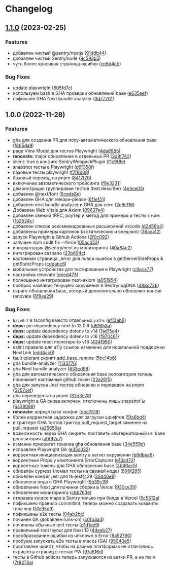 # Changelog

## [1.1.0](https://github.com/gooditworks/base-frontend/compare/v1.0.0...v1.1.0) (2023-02-25)


### Features

* добавлен чистый @sentry/nextjs ([91ddb44](https://github.com/gooditworks/base-frontend/commit/91ddb442422c0206082bb249c6e4b171029c93ea))
* добавлен чистый Sentry/node ([9c593b5](https://github.com/gooditworks/base-frontend/commit/9c593b53b4465316606baf1640652b3cc09fd6b9))
* чуть более красивая страница ошибки ([ce8d4cb](https://github.com/gooditworks/base-frontend/commit/ce8d4cb717fdfb1c89091e6847b13561e33ad80c))


### Bug Fixes

* update playwright ([605fd7c](https://github.com/gooditworks/base-frontend/commit/605fd7cf4d67723165c4f6a064d6592af69d8586))
* используем bash в GHA проверки обновлений base ([e635eef](https://github.com/gooditworks/base-frontend/commit/e635eef849eaf3daf9e2251ba33da163ff253cbe))
* пофикшен GHA Next bundle analyzer ([3d77201](https://github.com/gooditworks/base-frontend/commit/3d772018465d78c312c8e69c4ffef1245e4e3795))

## 1.0.0 (2022-11-28)

### Features

* gha для создания PR для полу-автоматического обновления base ([f865da9](https://github.com/gooditworks/base-frontend/commit/f865da9dd8e1b0c8423c40ca38e60fb582463364))
* page View Model для тестов Playwright ([4da6955](https://github.com/gooditworks/base-frontend/commit/4da695544e181c4fcb02292a54a380c51c10c342))
* **renovate:** major обновление в отдельных PR ([3d9f742](https://github.com/gooditworks/base-frontend/commit/3d9f74233d9c153c87cd5a004cecd68f1d6abb94))
* slient: true в конфиге SentryWebpackPlugin ([f1c9f8e](https://github.com/gooditworks/base-frontend/commit/f1c9f8ee8608fea55619c242c6d822d1b120fa5b))
* snapshot тесты в Playwright ([d6f358f](https://github.com/gooditworks/base-frontend/commit/d6f358f50451651c54966f6e9e3c6f502fece744))
* базовые тесты playwright ([f7f8d08](https://github.com/gooditworks/base-frontend/commit/f7f8d0871cd6aec73df399d25572135a457049ce))
* базовый переход на pnpm ([8417f70](https://github.com/gooditworks/base-frontend/commit/8417f70ef2fe4664642900771963077bf08ac492))
* включение автоматического трейсинга ([f9e3231](https://github.com/gooditworks/base-frontend/commit/f9e3231661e125aa01d1fd4faa76737409f83f58))
* демонстрация группировки тестов (test.describe) ([4e3ce05](https://github.com/gooditworks/base-frontend/commit/4e3ce054b4d0ccd5a08d9e524d25f9d97d650fb1))
* добавлен @next/font ([5cede8e](https://github.com/gooditworks/base-frontend/commit/5cede8ea8bcb62d08ba6b4b80d69e809533de09c))
* добавлен GHA для release-please ([6f1e151](https://github.com/gooditworks/base-frontend/commit/6f1e151d41d06c4603df1054182ebabf8962fe90))
* добавлен next bundle analyzer и GHA для него ([2e8c116](https://github.com/gooditworks/base-frontend/commit/2e8c1162c930fcc63a0095dd9872c4aa340e5e9c))
* Добавлен Web Vitals для Axiom ([09637e4](https://github.com/gooditworks/base-frontend/commit/09637e42bf3b3479c492281dd873a4d2327f8eda))
* добавлен свежий tRPC, роутер и метод для примера и тесты к ним ([152524c](https://github.com/gooditworks/base-frontend/commit/152524c1e1284a1b7813875a5f84dd55d0e9b04a))
* добавлен список рекоммендованных расширений vscode ([d2456b4](https://github.com/gooditworks/base-frontend/commit/d2456b4ec7e16cdcc31a482da86b47d0ec44ae82))
* добавлены примеры картинок (и статических и внешних) ([36aca12](https://github.com/gooditworks/base-frontend/commit/36aca12dfff72595b435a0733b6bcde943d96729))
* запуск Playwright в Github Actions ([2f0c092](https://github.com/gooditworks/base-frontend/commit/2f0c092458ca25b5585c3a6a0fc3e8145668d014))
* запущен npm audit fix --force ([05ac053](https://github.com/gooditworks/base-frontend/commit/05ac0533fe855a1324fe61cd58c6ddd770d832ad))
* инициалзация @sentry/next из мониторинга ([40a84c2](https://github.com/gooditworks/base-frontend/commit/40a84c20af8d1c27fbfe1b1b19f9a5b9cce4753f))
* интегрирован cssnano ([23b894c](https://github.com/gooditworks/base-frontend/commit/23b894c3528025dbc704ce402033c61816820f84))
* кастомная страница _error для ловли ошибок в getServerSideProps & getStaticProps ([cddabc6](https://github.com/gooditworks/base-frontend/commit/cddabc61e2a3cfe40c5745af426c065fa322854b))
* мобильные устройства для тестирования в Playwright ([c9aca77](https://github.com/gooditworks/base-frontend/commit/c9aca777df0d0d7910a02e2de256da112ce1aa4b))
* настройка renovate ([deed473](https://github.com/gooditworks/base-frontend/commit/deed4730fb4a0f8bd1a29a22141fdc0b550be6e3))
* полноценно интегрирован next-axiom ([a051954](https://github.com/gooditworks/base-frontend/commit/a0519544236020cb48f2107766012b48a97b4575))
* проброс названия текущего окружения в Sentry/logDNA ([488d726](https://github.com/gooditworks/base-frontend/commit/488d7268cb42cd5e3e17310b6af59d7b15ad0522))
* скрипт обновления base, который дополнительно обновляет конфиг renovate ([6f8ea29](https://github.com/gooditworks/base-frontend/commit/6f8ea29c714fbcdd76919fd4c6bf44859241b6d5))


### Bug Fixes

* `baseUrl` в tsconfig вместо отдельных `paths` ([ef13ab6](https://github.com/gooditworks/base-frontend/commit/ef13ab62ea866f94b07a417b9ca26f57e3720490))
* **deps:** pin dependency next to 12.0.9 ([d61653a](https://github.com/gooditworks/base-frontend/commit/d61653a0588fa631a41c44262d8b33488ac2e5c9))
* **deps:** update dependency dotenv to v14 ([1ad15e4](https://github.com/gooditworks/base-frontend/commit/1ad15e4d1a588726104cba5900d967346f7ee4db))
* **deps:** update dependency dotenv to v16 ([f970461](https://github.com/gooditworks/base-frontend/commit/f970461755ab4b66fa71a91adeafcc2bbce251e5))
* **deps:** update react monorepo to v18 ([434f990](https://github.com/gooditworks/base-frontend/commit/434f9906ff6f74c7490c0ea616176e6ac216d1ea))
* eslint правило для a11y ссылок изменено для нормальной поддержки NextLink ([edd4cc0](https://github.com/gooditworks/base-frontend/commit/edd4cc0b79657c63209e434d42935d334b3d500e))
* fault tolerant скрипт add_base_remote ([5bc14b6](https://github.com/gooditworks/base-frontend/commit/5bc14b6dbd2f347c812d8c60b49134a1cde52388))
* gha bundle-analyzer ([1133776](https://github.com/gooditworks/base-frontend/commit/11337769cfd98016fef7f8c8d449496f31f22e51))
* gha Next bundle analyzer ([833cd98](https://github.com/gooditworks/base-frontend/commit/833cd981ed248c5d9aab3a152a15084bc7feb785))
* gha для автоматического обновления base репозитория теперь принимает кастомный github токен ([22a26f5](https://github.com/gooditworks/base-frontend/commit/22a26f58389b8cfacd2e9ba9145b1847862765e9))
* gha для запуска Jest тестов обновлен и переведен на pnpm ([5257cef](https://github.com/gooditworks/base-frontend/commit/5257cef24a202ed82c7ceeb882f1543cea664470))
* gha переведены на pnpm ([32d3e78](https://github.com/gooditworks/base-frontend/commit/32d3e787ffaf754eb05b1f5cb00abae4fa29a23e))
* playwright в GA снова включен, отключены лишь snapshot'ы ([6a38099](https://github.com/gooditworks/base-frontend/commit/6a38099c4cef0604b6bdc3e0aaffddb21c05cf9a))
* **renovate:** вернул base конфиг ([dbc7518](https://github.com/gooditworks/base-frontend/commit/dbc75181f8171452cd5cee3ddf6179ea6d09bbeb))
* более корректная задержка для загрузки шрифтов ([5fa6bd4](https://github.com/gooditworks/base-frontend/commit/5fa6bd46ecf1d2ba0736e565de1ddbff0ff4fb35))
* в триггере GHA тестов триггер pull_request_target заменен на pull_request ([a25856a](https://github.com/gooditworks/base-frontend/commit/a25856aae29bd51f80a9bc645547f32c6a0dab1d))
* возможность через GHA секреты поставить альтернатианый url base репозитория ([a0f92c7](https://github.com/gooditworks/base-frontend/commit/a0f92c7af6c13523c6a2db101ec8bb22c3f7cbc8))
* изменен приоритет токенов gha обновления base ([34e559d](https://github.com/gooditworks/base-frontend/commit/34e559dd9357d7b3b0aae8cadcdbd1e9c5b57812))
* исправлен Playwright GA ([e35c332](https://github.com/gooditworks/base-frontend/commit/e35c332f27c03fe971bbbf23bebfc05230d92325))
* корректная инициализация sentry в server окружении ([b9dbea6](https://github.com/gooditworks/base-frontend/commit/b9dbea693b7f311dd1f9d380e0f8d9af7a0bcbc9))
* корректные Props у компонента ErrorCapturer ([e13ad72](https://github.com/gooditworks/base-frontend/commit/e13ad725bf3925d760b8093550c6abae2a74b441))
* корректные токены для GHA обновления base ([3b40ac5](https://github.com/gooditworks/base-frontend/commit/3b40ac58b536c1812a06c7df6de7aa51ab250dc6))
* обновлён cypress (ломал тесты на свежей ноде) ([896f285](https://github.com/gooditworks/base-frontend/commit/896f285c7dc5821127662f7871d77838be609ade))
* обновлён конфиг jest для ts-jest@29 ([30d40e8](https://github.com/gooditworks/base-frontend/commit/30d40e8aa4e5b45b88417de313bf160180aef3a6))
* обновлена нода в GHA Playwright ([5b39c19](https://github.com/gooditworks/base-frontend/commit/5b39c1965b0665a73e337f3aa2e2790f453311af))
* обновление Next для починки сборки в Vercel ([930ce39](https://github.com/gooditworks/base-frontend/commit/930ce398702e28b0807f437f483fbc358a0b9303))
* обновление мониторинга ([cbb763e](https://github.com/gooditworks/base-frontend/commit/cbb763e40a5a5e30bc98d6562acf6974968862dc))
* отправка source maps в Sentry только при билде в Vercel ([5c5512a](https://github.com/gooditworks/base-frontend/commit/5c5512a9b6cb60116a92d219f472a75affce3f1d))
* пофикшено правило commitlint, теперь можно создавать коммиты типа wip ([51e95d9](https://github.com/gooditworks/base-frontend/commit/51e95d93d7ad388882a818cfe137376f591c2995))
* пофикшены e2e тесты ([04ab2bc](https://github.com/gooditworks/base-frontend/commit/04ab2bccf00b6f3b745a0096e08b599c89c6b6e7))
* починен GA (добавлен runs-on) ([c0fb3a4](https://github.com/gooditworks/base-frontend/commit/c0fb3a4bd35023ae32a8a3fb925d7576932e8083))
* починены обычные unit тесты ([d1d1de9](https://github.com/gooditworks/base-frontend/commit/d1d1de98602efb99c2beef4e3d2d57f235152d25))
* правильный root layout для Next 13 ([4deeb27](https://github.com/gooditworks/base-frontend/commit/4deeb277dc25f1a6dffd35c07aabd4e44546086b))
* преобразование ошибки из unknown в Error ([9a52790](https://github.com/gooditworks/base-frontend/commit/9a52790066e769145211f728435984bfec50b012))
* пробуем запускать e2e тесты в macos (GA) ([95040e5](https://github.com/gooditworks/base-frontend/commit/95040e5085940f8912b0e6ec7851c4bd647cd827))
* проставлен шрифт, чтобы на разных платформах не отличались скришоты страниц в тестах PW ([97a516d](https://github.com/gooditworks/base-frontend/commit/97a516d376325cc17d9e96452dfb4e227bebdddd))
* тесты в Github actions теперь запускаются из ветки PR, а не main ([7f8270a](https://github.com/gooditworks/base-frontend/commit/7f8270ae51afc68a70f5a4fceac7fe4f1f8af48c))
